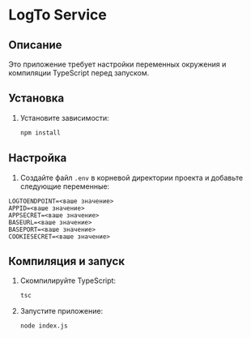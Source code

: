 # LogTo Service

## Описание
Это приложение требует настройки переменных окружения и компиляции TypeScript перед запуском.

## Установка

1. Установите зависимости:
    ```sh
    npm install
    ```

## Настройка

1. Создайте файл `.env` в корневой директории проекта и добавьте следующие переменные:
```env
LOGTOENDPOINT=<ваше значение>
APPID=<ваше значение>
APPSECRET=<ваше значение>
BASEURL=<ваше значение>
BASEPORT=<ваше значение>
COOKIESECRET=<ваше значение>
```

## Компиляция и запуск

1. Скомпилируйте TypeScript:
    ```sh
    tsc
    ```

2. Запустите приложение:
    ```sh
    node index.js
    ```